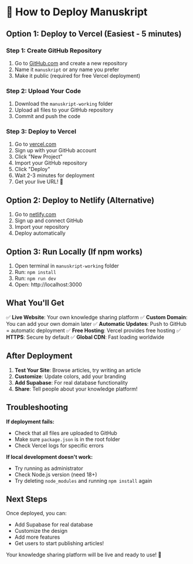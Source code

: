# 🚀 How to Deploy Manuskript

## Option 1: Deploy to Vercel (Easiest - 5 minutes)

### Step 1: Create GitHub Repository
1. Go to [GitHub.com](https://github.com) and create a new repository
2. Name it `manuskript` or any name you prefer
3. Make it public (required for free Vercel deployment)

### Step 2: Upload Your Code
1. Download the `manuskript-working` folder
2. Upload all files to your GitHub repository
3. Commit and push the code

### Step 3: Deploy to Vercel
1. Go to [vercel.com](https://vercel.com)
2. Sign up with your GitHub account
3. Click "New Project"
4. Import your GitHub repository
5. Click "Deploy"
6. Wait 2-3 minutes for deployment
7. Get your live URL! 🎉

## Option 2: Deploy to Netlify (Alternative)

1. Go to [netlify.com](https://netlify.com)
2. Sign up and connect GitHub
3. Import your repository
4. Deploy automatically

## Option 3: Run Locally (If npm works)

1. Open terminal in `manuskript-working` folder
2. Run: `npm install`
3. Run: `npm run dev`
4. Open: http://localhost:3000

## What You'll Get

✅ **Live Website**: Your own knowledge sharing platform
✅ **Custom Domain**: You can add your own domain later
✅ **Automatic Updates**: Push to GitHub = automatic deployment
✅ **Free Hosting**: Vercel provides free hosting
✅ **HTTPS**: Secure by default
✅ **Global CDN**: Fast loading worldwide

## After Deployment

1. **Test Your Site**: Browse articles, try writing an article
2. **Customize**: Update colors, add your branding
3. **Add Supabase**: For real database functionality
4. **Share**: Tell people about your knowledge platform!

## Troubleshooting

**If deployment fails:**
- Check that all files are uploaded to GitHub
- Make sure `package.json` is in the root folder
- Check Vercel logs for specific errors

**If local development doesn't work:**
- Try running as administrator
- Check Node.js version (need 18+)
- Try deleting `node_modules` and running `npm install` again

## Next Steps

Once deployed, you can:
- Add Supabase for real database
- Customize the design
- Add more features
- Get users to start publishing articles!

Your knowledge sharing platform will be live and ready to use! 🚀
